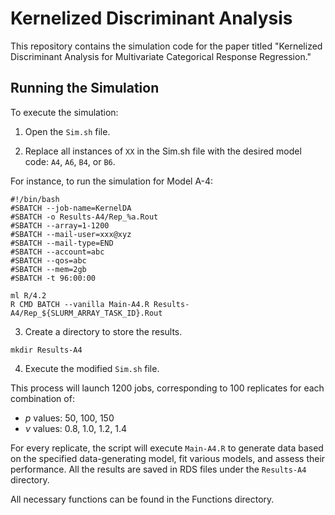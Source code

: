 # Kernelized Discriminant Analysis
This repository contains the simulation code for the paper titled "Kernelized Discriminant Analysis for Multivariate Categorical Response Regression."

## Running the Simulation
To execute the simulation:

1. Open the `Sim.sh` file.

2. Replace all instances of `XX` in the Sim.sh file with the desired model code: `A4`, `A6`, `B4`, or `B6`.

For instance, to run the simulation for Model A-4:
```
#!/bin/bash
#SBATCH --job-name=KernelDA
#SBATCH -o Results-A4/Rep_%a.Rout
#SBATCH --array=1-1200
#SBATCH --mail-user=xxx@xyz
#SBATCH --mail-type=END
#SBATCH --account=abc
#SBATCH --qos=abc
#SBATCH --mem=2gb
#SBATCH -t 96:00:00

ml R/4.2
R CMD BATCH --vanilla Main-A4.R Results-A4/Rep_${SLURM_ARRAY_TASK_ID}.Rout
```
3. Create a directory to store the results.

```
mkdir Results-A4
```

4. Execute the modified `Sim.sh` file.

This process will launch 1200 jobs, corresponding to 100 replicates for each combination of:
+ $p$ values: 50, 100, 150
+ $\nu$ values: 0.8, 1.0, 1.2, 1.4

For every replicate, the script will execute `Main-A4.R` to generate data based on the specified data-generating model, fit various models, and assess their performance. All the results are saved in RDS files under the `Results-A4` directory.

All necessary functions can be found in the Functions directory.

